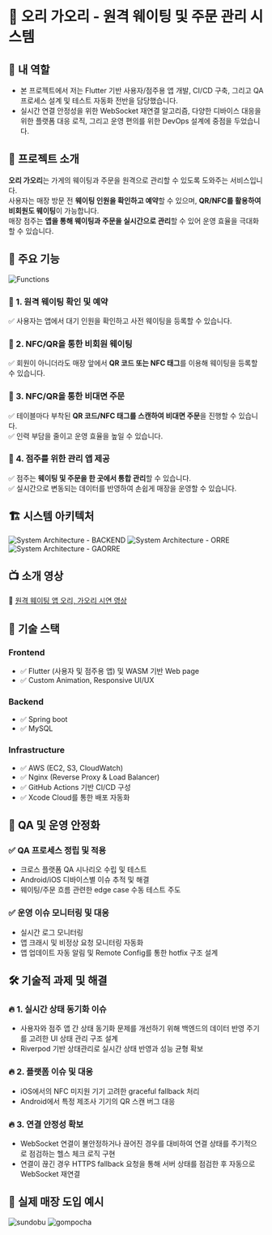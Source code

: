 # 🏪 오리 가오리 - 원격 웨이팅 및 주문 관리 시스템
## 🙋 내 역할
- 본 프로젝트에서 저는 Flutter 기반 사용자/점주용 앱 개발, CI/CD 구축, 그리고 QA 프로세스 설계 및 테스트 자동화 전반을 담당했습니다.
- 실시간 연결 안정성을 위한 WebSocket 재연결 알고리즘, 다양한 디바이스 대응을 위한 플랫폼 대응 로직, 그리고 운영 편의를 위한 DevOps 설계에 중점을 두었습니다.

## 📌 프로젝트 소개
**오리 가오리**는 가게의 웨이팅과 주문을 원격으로 관리할 수 있도록 도와주는 서비스입니다.  
사용자는 매장 방문 전 **웨이팅 인원을 확인하고 예약**할 수 있으며, **QR/NFC를 활용하여 비회원도 웨이팅**이 가능합니다.  
매장 점주는 **앱을 통해 웨이팅과 주문을 실시간으로 관리**할 수 있어 운영 효율을 극대화할 수 있습니다.  

## 🎯 주요 기능  
![Functions](https://github.com/user-attachments/assets/61309f4f-a3f5-4036-84a2-e9ffb6d6581b)

### 🔹 1. 원격 웨이팅 확인 및 예약  
✅ 사용자는 앱에서 대기 인원을 확인하고 사전 웨이팅을 등록할 수 있습니다.  

### 🔹 2. NFC/QR을 통한 비회원 웨이팅  
✅ 회원이 아니더라도 매장 앞에서 **QR 코드 또는 NFC 태그**를 이용해 웨이팅을 등록할 수 있습니다.  

### 🔹 3. NFC/QR을 통한 비대면 주문  
✅ 테이블마다 부착된 **QR 코드/NFC 태그를 스캔하여 비대면 주문**을 진행할 수 있습니다.  
✅ 인력 부담을 줄이고 운영 효율을 높일 수 있습니다.  

### 🔹 4. 점주를 위한 관리 앱 제공  
✅ 점주는 **웨이팅 및 주문을 한 곳에서 통합 관리**할 수 있습니다.  
✅ 실시간으로 변동되는 데이터를 반영하여 손쉽게 매장을 운영할 수 있습니다.  

## 🏗 시스템 아키텍처  
![System Architecture - BACKEND](https://github.com/user-attachments/assets/5a79d2ee-45c4-415b-8dfb-4d23ad1c0980)
![System Architecture - ORRE](https://github.com/user-attachments/assets/19611b2d-a95b-40f4-9fd9-4f4a263facd6)
![System Architecture - GAORRE](https://github.com/user-attachments/assets/25fc2975-23a8-4b5a-8040-ff7302c7093d)

## 📺 소개 영상  
🔗 [원격 웨이팅 앱 오리, 가오리 시연 영상](https://www.youtube.com/watch?v=tMEdkNkiJkg)  

## 🚀 기술 스택  

### **Frontend**  
- ✅ Flutter (사용자 및 점주용 앱) 및 WASM 기반 Web page
- ✅ Custom Animation, Responsive UI/UX

### **Backend**    
- ✅ Spring boot  
- ✅ MySQL  

### **Infrastructure**  
- ✅ AWS (EC2, S3, CloudWatch)  
- ✅ Nginx (Reverse Proxy & Load Balancer)
- ✅ GitHub Actions 기반 CI/CD 구성
- ✅ Xcode Cloud를 통한 배포 자동화 

## 🧪 QA 및 운영 안정화

### ✅ QA 프로세스 정립 및 적용
- 크로스 플랫폼 QA 시나리오 수립 및 테스트
- Android/iOS 디바이스별 이슈 추적 및 해결
- 웨이팅/주문 흐름 관련한 edge case 수동 테스트 주도

### ✅ 운영 이슈 모니터링 및 대응
- 실시간 로그 모니터링
- 앱 크래시 및 비정상 요청 모니터링 자동화
- 앱 업데이트 자동 알림 및 Remote Config를 통한 hotfix 구조 설계

## 🛠 기술적 과제 및 해결

### 🔥 1. 실시간 상태 동기화 이슈
- 사용자와 점주 앱 간 상태 동기화 문제를 개선하기 위해 백엔드의 데이터 반영 주기를 고려한 UI 상태 관리 구조 설계
- Riverpod 기반 상태관리로 실시간 상태 반영과 성능 균형 확보

### 🔥 2. 플랫폼 이슈 및 대응
- iOS에서의 NFC 미지원 기기 고려한 graceful fallback 처리
- Android에서 특정 제조사 기기의 QR 스캔 버그 대응

### 🔥 3. 연결 안정성 확보
- WebSocket 연결이 불안정하거나 끊어진 경우를 대비하여 연결 상태를 주기적으로 점검하는 헬스 체크 로직 구현
- 연결이 끊긴 경우 HTTPS fallback 요청을 통해 서버 상태를 점검한 후 자동으로 WebSocket 재연결

## 📸 실제 매장 도입 예시

![sundobu](https://github.com/user-attachments/assets/7044bfa4-729e-427e-a58c-1ac33fbaa013)
![gompocha](https://github.com/user-attachments/assets/20409b38-2d07-483e-bc31-2a792ed335c7)
